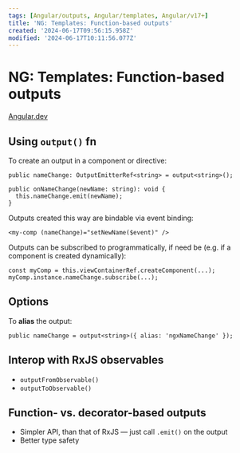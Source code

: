 ```yaml
---
tags: [Angular/outputs, Angular/templates, Angular/v17+]
title: 'NG: Templates: Function-based outputs'
created: '2024-06-17T09:56:15.958Z'
modified: '2024-06-17T10:11:56.077Z'
---
```


# NG: Templates: Function-based outputs

[Angular.dev](https://angular.dev/guide/components/output-fn)


## Using `output()` fn

To create an output in a component or directive:
```
public nameChange: OutputEmitterRef<string> = output<string>();

public onNameChange(newName: string): void {
  this.nameChange.emit(newName);
}
```

Outputs created this way are bindable via event binding:
```
<my-comp (nameChange)="setNewName($event)" />
```

Outputs can be subscribed to programmatically, if need be (e.g. if a component is created dynamically):
```
const myComp = this.viewContainerRef.createComponent(...);
myComp.instance.nameChange.subscribe(...);
```


## Options

To **alias** the output:
```
public nameChange = output<string>({ alias: 'ngxNameChange' });
```


## Interop with RxJS observables

- `outputFromObservable()`
- `outputToObservable()`


## Function- vs. decorator-based outputs

- Simpler API, than that of RxJS &mdash; just call `.emit()` on the output
- Better type safety

